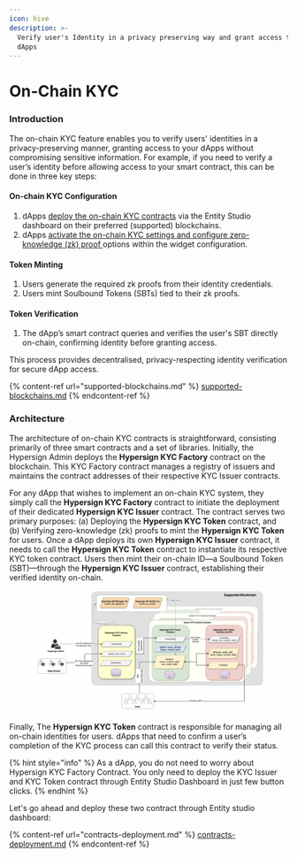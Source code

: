 ```yaml
---
icon: hive
description: >-
  Verify user's Identity in a privacy preserving way and grant access to your
  dApps
---
```


# On-Chain KYC

### Introduction

The on-chain KYC feature enables you to verify users' identities in a privacy-preserving manner, granting access to your dApps without compromising sensitive information. For example, if you need to verify a user’s identity before allowing access to your smart contract, this can be done in three key steps:

#### On-chain KYC Configuration

1. dApps [deploy the on-chain KYC contracts](contracts-deployment.md) via the Entity Studio dashboard on their preferred (supported) blockchains.
2. dApps [activate the on-chain KYC settings and configure zero-knowledge (zk) proof ](../integrations/widget-configuration.md)options within the widget configuration.

#### Token Minting

1. Users generate the required zk proofs from their identity credentials.
2. Users mint Soulbound Tokens (SBTs) tied to their zk proofs.

#### Token Verification

1. The dApp’s smart contract queries and verifies the user's SBT directly on-chain, confirming identity before granting access.

This process provides decentralised, privacy-respecting identity verification for secure dApp access.

{% content-ref url="supported-blockchains.md" %}
[supported-blockchains.md](supported-blockchains.md)
{% endcontent-ref %}

### Architecture

The architecture of on-chain KYC contracts is straightforward, consisting primarily of three smart contracts and a set of libraries. Initially, the Hypersign Admin deploys the **Hypersign KYC Factory** contract on the blockchain. This KYC Factory contract manages a registry of issuers and maintains the contract addresses of their respective KYC Issuer contracts.

For any dApp that wishes to implement an on-chain KYC system, they simply call the **Hypersign KYC Factory** contract to initiate the deployment of their dedicated **Hypersign KYC Issuer** contract. The contract serves two primary purposes: (a) Deploying the **Hypersign KYC Token** contract, and (b) Verifying zero-knowledge (zk) proofs to mint the **Hypersign KYC Token** for users. Once a dApp deploys its own **Hypersign KYC Issuer** contract, it needs to call the **Hypersign KYC Token** contract to instantiate its respective KYC token contract. Users then mint their on-chain ID—a  Soulbound Token (SBT)—through the **Hypersign KYC Issuer** contract, establishing their verified identity on-chain.

<div data-full-width="false">

<figure><img src="../../.gitbook/assets/image (1) (1).png" alt=""><figcaption></figcaption></figure>

</div>

Finally, The **Hypersign KYC Token** contract is responsible for managing all on-chain identities for users. dApps that need to confirm a user’s completion of the KYC process can call this contract to verify their status.

{% hint style="info" %}
As a dApp, you do not need to worry about Hypersign KYC Factory Contract. You only need to deploy the KYC Issuer and KYC Token contract through Entity Studio Dashboard in just few button clicks.&#x20;
{% endhint %}

Let's go ahead and deploy these two contract through Entity studio dashboard:&#x20;

{% content-ref url="contracts-deployment.md" %}
[contracts-deployment.md](contracts-deployment.md)
{% endcontent-ref %}



